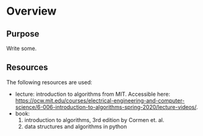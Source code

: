 # Overview

## Purpose
Write some.

## Resources
The following resources are used:

- lecture: introduction to algorithms from MIT. Accessible here: <https://ocw.mit.edu/courses/electrical-engineering-and-computer-science/6-006-introduction-to-algorithms-spring-2020/lecture-videos/>.
- book: 
    1. introduction to algorithms, 3rd edition by Cormen et. al.
    2. data structures and algorithms in python
